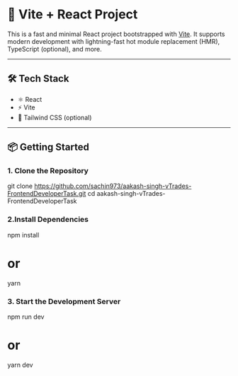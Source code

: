 # 🚀 Vite + React Project

This is a fast and minimal React project bootstrapped with [Vite](https://vitejs.dev/). It supports modern development with lightning-fast hot module replacement (HMR), TypeScript (optional), and more.

---

## 🛠️ Tech Stack

- ⚛️ React
- ⚡ Vite
- 💅 Tailwind CSS (optional)

---

## 📦 Getting Started

### 1. Clone the Repository


git clone https://github.com/sachin973/aakash-singh-vTrades-FrontendDeveloperTask.git
cd aakash-singh-vTrades-FrontendDeveloperTask


### 2.Install Dependencies
npm install
# or
yarn


### 3. Start the Development Server
npm run dev
# or
yarn dev